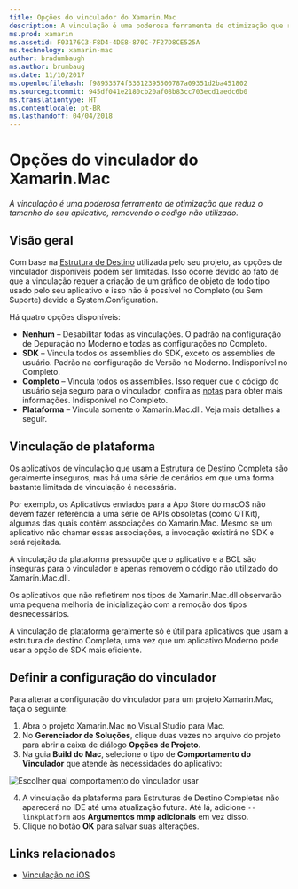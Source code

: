 ```yaml
---
title: Opções do vinculador do Xamarin.Mac
description: A vinculação é uma poderosa ferramenta de otimização que reduz o tamanho do seu aplicativo, removendo o código não utilizado.
ms.prod: xamarin
ms.assetid: F03176C3-F8D4-4DE8-870C-7F27D8CE525A
ms.technology: xamarin-mac
author: bradumbaugh
ms.author: brumbaug
ms.date: 11/10/2017
ms.openlocfilehash: f98953574f33612395500787a09351d2ba451802
ms.sourcegitcommit: 945df041e2180cb20af08b83cc703ecd1aedc6b0
ms.translationtype: HT
ms.contentlocale: pt-BR
ms.lasthandoff: 04/04/2018
---
```

# <a name="xamarinmac-linker-options"></a>Opções do vinculador do Xamarin.Mac

_A vinculação é uma poderosa ferramenta de otimização que reduz o tamanho do seu aplicativo, removendo o código não utilizado._

## <a name="overview"></a>Visão geral

Com base na [Estrutura de Destino](~/mac/platform/target-framework.md) utilizada pelo seu projeto, as opções de vinculador disponíveis podem ser limitadas. Isso ocorre devido ao fato de que a vinculação requer a criação de um gráfico de objeto de todo tipo usado pelo seu aplicativo e isso não é possível no Completo (ou Sem Suporte) devido a System.Configuration.

Há quatro opções disponíveis:

- **Nenhum** – Desabilitar todas as vinculações. O padrão na configuração de Depuração no Moderno e todas as configurações no Completo.
- **SDK** – Vincula todos os assemblies do SDK, exceto os assemblies de usuário. Padrão na configuração de Versão no Moderno. Indisponível no Completo.
- **Completo** – Vincula todos os assemblies. Isso requer que o código do usuário seja seguro para o vinculador, confira as [notas](~/ios/deploy-test/linker.md) para obter mais informações. Indisponível no Completo.
- **Plataforma** – Vincula somente o Xamarin.Mac.dll. Veja mais detalhes a seguir.

## <a name="platform-linking"></a>Vinculação de plataforma

Os aplicativos de vinculação que usam a [Estrutura de Destino](~/mac/platform/target-framework.md) Completa são geralmente inseguros, mas há uma série de cenários em que uma forma bastante limitada de vinculação é necessária.

Por exemplo, os Aplicativos enviados para a App Store do macOS não devem fazer referência a uma série de APIs obsoletas (como QTKit), algumas das quais contêm associações do Xamarin.Mac. Mesmo se um aplicativo não chamar essas associações, a invocação existirá no SDK e será rejeitada.

A vinculação da plataforma pressupõe que o aplicativo e a BCL são inseguras para o vinculador e apenas removem o código não utilizado do Xamarin.Mac.dll. 

Os aplicativos que não refletirem nos tipos de Xamarin.Mac.dll observarão uma pequena melhoria de inicialização com a remoção dos tipos desnecessários.

A vinculação de plataforma geralmente só é útil para aplicativos que usam a estrutura de destino Completa, uma vez que um aplicativo Moderno pode usar a opção de SDK mais eficiente.

## <a name="setting-the-linker-configuration"></a>Definir a configuração do vinculador

Para alterar a configuração do vinculador para um projeto Xamarin.Mac, faça o seguinte:

1. Abra o projeto Xamarin.Mac no Visual Studio para Mac.
2. No **Gerenciador de Soluções**, clique duas vezes no arquivo do projeto para abrir a caixa de diálogo **Opções de Projeto**.
3. Na guia **Build do Mac**, selecione o tipo de **Comportamento do Vinculador** que atende às necessidades do aplicativo:

  ![Escolher qual comportamento do vinculador usar](linker-images/link-behavior.png "Escolher qual comportamento do vinculador usar")

4. A vinculação da plataforma para Estruturas de Destino Completas não aparecerá no IDE até uma atualização futura. Até lá, adicione `--linkplatform` aos **Argumentos mmp adicionais** em vez disso.
5. Clique no botão **OK** para salvar suas alterações.


## <a name="related-links"></a>Links relacionados

- [Vinculação no iOS](~/ios/deploy-test/linker.md)
